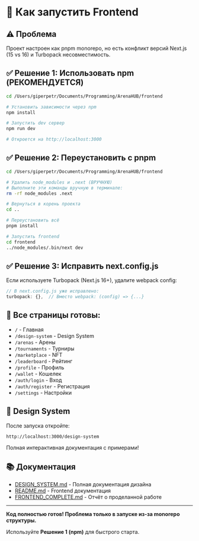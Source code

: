 # 🚀 Как запустить Frontend

## ⚠️ Проблема

Проект настроен как pnpm monorepo, но есть конфликт версий Next.js (15 vs 16) и Turbopack несовместимость.

## ✅ Решение 1: Использовать npm (РЕКОМЕНДУЕТСЯ)

```bash
cd /Users/giperpetr/Documents/Programming/ArenaHUB/frontend

# Установить зависимости через npm
npm install

# Запустить dev сервер
npm run dev

# Откроется на http://localhost:3000
```

## ✅ Решение 2: Переустановить с pnpm

```bash
cd /Users/giperpetr/Documents/Programming/ArenaHUB/frontend

# Удалить node_modules и .next (ВРУЧНУЮ)
# Выполните эти команды вручную в терминале:
rm -rf node_modules .next

# Вернуться в корень проекта
cd ..

# Переустановить всё
pnpm install

# Запустить frontend
cd frontend
../node_modules/.bin/next dev
```

## ✅ Решение 3: Исправить next.config.js

Если используете Turbopack (Next.js 16+), удалите webpack config:

```javascript
// В next.config.js уже исправлено:
turbopack: {},  // Вместо webpack: (config) => {...}
```

## 📄 Все страницы готовы:

- `/` - Главная
- `/design-system` - Design System
- `/arenas` - Арены
- `/tournaments` - Турниры
- `/marketplace` - NFT
- `/leaderboard` - Рейтинг
- `/profile` - Профиль
- `/wallet` - Кошелек
- `/auth/login` - Вход
- `/auth/register` - Регистрация
- `/settings` - Настройки

## 🎨 Design System

После запуска откройте:
```
http://localhost:3000/design-system
```

Полная интерактивная документация с примерами!

## 📚 Документация

- [DESIGN_SYSTEM.md](./DESIGN_SYSTEM.md) - Полная документация дизайна
- [README.md](./README.md) - Frontend документация
- [FRONTEND_COMPLETE.md](../FRONTEND_COMPLETE.md) - Отчёт о проделанной работе

---

**Код полностью готов! Проблема только в запуске из-за monorepo структуры.**

Используйте **Решение 1 (npm)** для быстрого старта.
